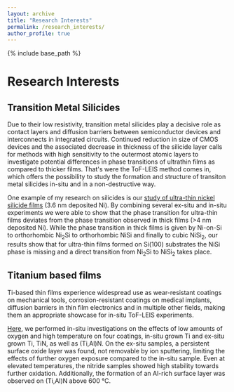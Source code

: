 ```yaml
---
layout: archive
title: "Research Interests"
permalink: /research_interests/
author_profile: true
---
```


{% include base_path %}

# Research Interests
## Transition Metal Silicides
Due to their low resistivity, transition metal silicides play a decisive role as contact layers and diffusion barriers between semiconductor devices and interconnects in integrated circuits. Continued reduction in size of CMOS devices and the associated decrease in thickness of the silicide layer calls for methods with high sensitivity to the outermost atomic layers to investigate potential differences in phase transitions of ultrathin films as compared to thicker films. That's were the ToF-LEIS method comes in, which offers the possibility to study the formation and structure of transiton metal silicides in-situ and in a non-destructive way.

One example of my research on silicides is our [study of ultra-thin nickel silicide films](https://doi.org/10.1002/smll.202106093) (3.6 nm deposited Ni). By combining several ex-situ and in-situ experiments we were able to show that the phase transition for ultra-thin films deviates from the phase transition observed in thick films (>4 nm deposited Ni). While the phase transition in thick films is given by Ni-on-Si to orthorhombic Ni<sub>2</sub>Si to orthorhombic NiSi and finally to cubic NiSi<sub>2</sub>, our results show that for ultra-thin films formed on Si(100) substrates the NiSi phase is missing and a direct transition from Ni<sub>2</sub>Si to NiSi<sub>2</sub> takes place.

## Titanium based films
Ti-based thin films experience widespread use as wear-resistant coatings on mechanical tools, corrosion-resistant coatings on medical implants, diffusion barriers in thin film electronics and in multiple other fields, making them an appropriate showcase for in-situ ToF-LEIS experiments.

[Here](https://doi.org/10.1016/j.apsusc.2023.158076), we performed in-situ investigations on the effects of low amounts of oxygen and high temperature on four coatings, in-situ grown Ti and ex-situ grown Ti, TiN, as well as (Ti,Al)N. On the ex-situ samples, a persistent surface oxide layer was found, not removable by ion sputtering, limiting the effects of further oxygen exposure compared to the in-situ sample. Even at elevated temperatures, the nitride samples showed high stability towards further oxidation. Additionally, the formation of an Al-rich surface layer was observed on (Ti,Al)N above 600 °C.

